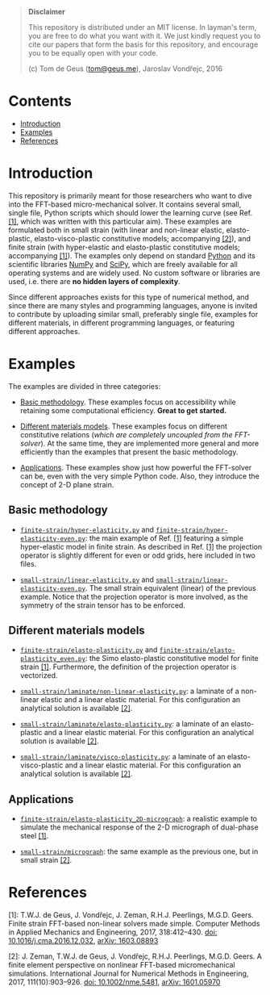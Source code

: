 
> **Disclaimer**
> 
> This repository is distributed under an MIT license. In layman's term, you are free to do what you want with it. We just kindly request you to cite our papers that form the basis for this repository, and encourage you to be equally open with your code.
> 
> (c) Tom de Geus (tom@geus.me), Jaroslav Vondřejc, 2016

# Contents

- [Introduction](#introduction)
- [Examples](#examples)
- [References](#references)

# Introduction

This repository is primarily meant for those researchers who want to dive into the FFT-based micro-mechanical solver. It contains several small, single file, Python scripts which should lower the learning curve (see Ref. [[1]](http://arxiv.org/abs/1603.08893), which was written with this particular aim). These examples are formulated both in small strain (with linear and non-linear elastic, elasto-plastic, elasto-visco-plastic constitutive models; accompanying [[2]](http://arxiv.org/abs/1601.05970)), and finite strain (with hyper-elastic and elasto-plastic constitutive models; accompanying [[1]](http://arxiv.org/abs/1603.08893)). The examples only depend on standard [Python](https://www.python.org) and its scientific libraries [NumPy](http://www.numpy.org) and [SciPy](https://www.scipy.org), which are freely available for all operating systems and are widely used. No custom software or libraries are used, i.e. there are **no hidden layers of complexity**.

Since different approaches exists for this type of numerical method, and since there are many styles and programming languages, anyone is invited to contribute by uploading similar small, preferably single file, examples for different materials, in different programming languages, or featuring different approaches.

# Examples

The examples are divided in three categories:

- [Basic methodology](#basic-methodology). These examples focus on accessibility while retaining some computational efficiency. **Great to get started.**

- [Different materials models](#different-materials-models). These examples focus on different constitutive relations (*which are completely uncoupled from the FFT-solver*). At the same time, they are implemented more general and more efficiently than the examples that present the basic methodology.

- [Applications](#applications). These examples show just how powerful the FFT-solver can be, even with the very simple Python code. Also, they introduce the concept of 2-D plane strain.

## Basic methodology

*   [`finite-strain/hyper-elasticity.py`](./finite-strain/hyper-elasticity.py) and [`finite-strain/hyper-elasticity-even.py`](./finite-strain/hyper-elasticity-even.py): the main example of Ref. [[1]](http://arxiv.org/abs/1603.08893) featuring a simple hyper-elastic model in finite strain. As described in Ref. [[1]](http://arxiv.org/abs/1603.08893) the projection operator is slightly different for even or odd grids, here included in two files.

*   [`small-strain/linear-elasticity.py`](./small-strain/linear-elasticity.py) and [`small-strain/linear-elasticity-even.py`](./small-strain/linear-elasticity-even.py). The small strain equivalent (linear) of the previous example. Notice that the projection operator is more involved, as the symmetry of the strain tensor has to be enforced.

## Different materials models

*   [`finite-strain/elasto-plasticity.py`](./finite-strain/elasto-plasticity.py) and [`finite-strain/elasto-plasticity_even.py`](./finite-strain/elasto-plasticity_even.py): the Simo elasto-plastic constitutive model for finite strain [[1]](http://arxiv.org/abs/1603.08893). Furthermore, the definition of the projection operator is vectorized.

*   [`small-strain/laminate/non-linear-elasticity.py`](./small-strain/laminate/non-linear-elasticity.py): a laminate of a non-linear elastic and a linear elastic material. For this configuration an analytical solution is available [[2]](http://arxiv.org/abs/1601.05970).

*   [`small-strain/laminate/elasto-plasticity.py`](./small-strain/laminate/elasto-plasticity.py): a laminate of an elasto-plastic and a linear elastic material. For this configuration an analytical solution is available [[2]](http://arxiv.org/abs/1601.05970).

*   [`small-strain/laminate/visco-plasticity.py`](./small-strain/laminate/visco-plasticity.py): a laminate of an elasto-visco-plastic and a linear elastic material. For this configuration an analytical solution is available [[2]](http://arxiv.org/abs/1601.05970).

## Applications

*   [`finite-strain/elasto-plasticity_2D-micrograph`](./finite-strain/elasto-plasticity_2D-micrograph): a realistic example to simulate the mechanical response of the 2-D micrograph of dual-phase steel [[1]](http://arxiv.org/abs/1603.08893).

*   [`small-strain/micrograph`](./small-strain/micrograph): the same example as the previous one, but in small strain [[2]](http://arxiv.org/abs/1601.05970).

# References

[1]: T.W.J. de Geus, J. Vondřejc, J. Zeman, R.H.J. Peerlings, M.G.D. Geers. Finite strain FFT-based non-linear solvers made simple. Computer Methods in Applied Mechanics and Engineering, 2017, 318:412–430. [doi: 10.1016/j.cma.2016.12.032](https://doi.org/10.1016/j.cma.2016.12.032), [arXiv: 1603.08893](http://arxiv.org/abs/1603.08893)

[2]: J. Zeman, T.W.J. de Geus, J. Vondřejc, R.H.J. Peerlings, M.G.D. Geers. A finite element perspective on nonlinear FFT-based micromechanical simulations. International Journal for Numerical Methods in Engineering, 2017, 111(10):903–926. [doi: 10.1002/nme.5481](https://doi.org/10.1002/nme.5481), [arXiv: 1601.05970](http://arxiv.org/abs/1601.05970)
